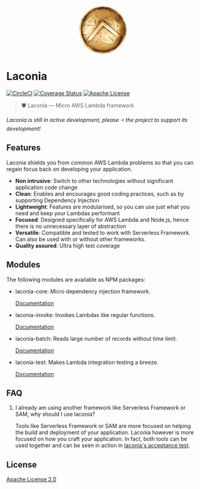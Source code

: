 <p align="center">
  <img alt="Laconia" src="docs/shield.png">
</p>

# Laconia

[![CircleCI](https://img.shields.io/circleci/project/github/ceilfors/laconia/master.svg)](https://circleci.com/gh/ceilfors/laconia)
[![Coverage Status](https://coveralls.io/repos/github/ceilfors/laconia/badge.svg?branch=master)](https://coveralls.io/github/ceilfors/laconia?branch=master)
[![Apache License](https://img.shields.io/badge/license-Apache-blue.svg)](LICENSE)

> 🛡️ Laconia — Micro AWS Lambda framework

_Laconia is still in active development, please ⭐ the project to support its development!_

## Features

Laconia shields you from common AWS Lambda problems so that you can regain focus back
on developing your application.

* **Non intrusive**: Switch to other technologies without significant application code change
* **Clean**: Enables and encourages good coding practices, such as by supporting Dependency Injection
* **Lightweight**: Features are modularised, so you can use just what you need and keep your Lambdas performant
* **Focused**: Designed specifically for AWS Lambda and Node.js, hence there is no unnecessary layer of abstraction
* **Versatile**: Compatible and tested to work with Serverless Framework. Can also be used with or without other frameworks.
* **Quality assured**: Ultra high test coverage

## Modules

The following modules are available as NPM packages:

* laconia-core: Micro dependency injection framework.

  [Documentation](packages/laconia-core/README.md)

* laconia-invoke: Invokes Lambdas like regular functions.

  [Documentation](packages/laconia-invoke/README.md)

* laconia-batch: Reads large number of records without time limit.

  [Documentation](packages/laconia-batch/README.md)

* laconia-test: Makes Lambda integration testing a breeze.

  [Documentation](packages/laconia-test/README.md)

## FAQ

1.  I already am using another framework like Serverless Framework or SAM, why should I use laconia?

    Tools like Serverless Framework or SAM are more focused on helping the
    build and deployment of your application. Laconia however is more focused on
    how you craft your application. In fact, both tools can be used together and
    can be seen in action in [laconia's acceptance test](packages/laconia-acceptance-test).

## License

[Apache License 2.0](LICENSE)
